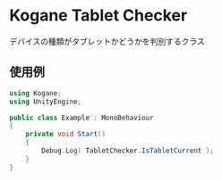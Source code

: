 # Kogane Tablet Checker

デバイスの種類がタブレットかどうかを判別するクラス

## 使用例

```csharp
using Kogane;
using UnityEngine;

public class Example : MonoBehaviour
{
    private void Start()
    {
        Debug.Log( TabletChecker.IsTabletCurrent );
    }
}
```
